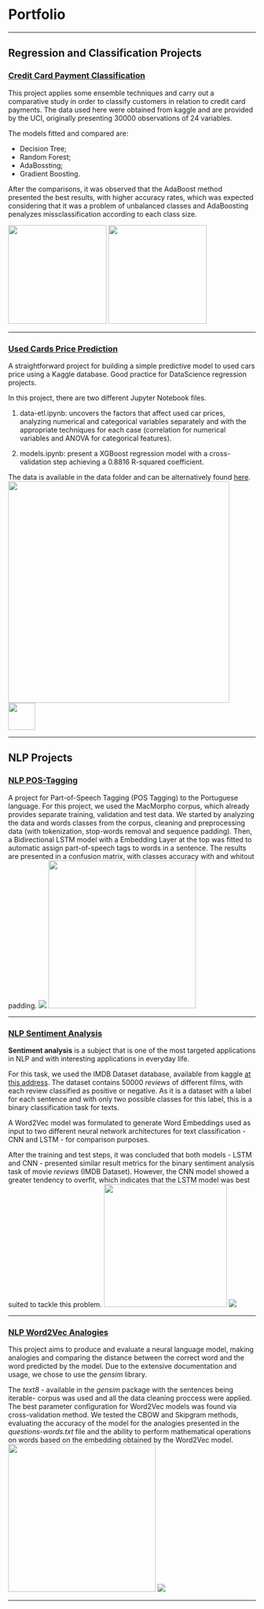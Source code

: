# Portfolio

---

## Regression and Classification Projects

### [Credit Card Payment Classification](https://github.com/pedroharaujo/credit-card-payment-classification)
This project applies some ensemble techniques and carry out a comparative study in order to classify customers in relation to credit card payments. The data used here were obtained from kaggle and are provided by the UCI, originally presenting 30000 observations of 24 variables.

The models fitted and compared are:
- Decision Tree;
- Random Forest;
- AdaBossting;
- Gradient Boosting.

After the comparisons, it was observed that the AdaBoost method presented the best results, with higher accuracy rates, which was expected considering that it was a problem of unbalanced classes and AdaBoosting penalyzes missclassification according to each class size.

<img src="images/credit-card-cm-ada.png" height="200"/>
<img src="images/credit-card-roc-ada.png" height="200"/>

---

### [Used Cards Price Prediction](https://github.com/pedroharaujo/used-cars-price-prediction)
A straightforward  project for building a simple predictive model to used cars price using a Kaggle database. Good practice for DataScience regression projects.

In this project, there are two different Jupyter Notebook files.

1. data-etl.ipynb: uncovers the factors that affect used car prices, analyzing numerical and categorical variables separately and with the appropriate techniques for each case (correlation for numerical variables and ANOVA for categorical features).

2. models.ipynb: present a XGBoost regression model with a cross-validation step achieving a 0.8816 R-squared coefficient.

The data is available in the data folder and can be alternatively found [here](https://www.kaggle.com/datasets/thedevastator/uncovering-factors-that-affect-used-car-prices).
<img src="images/used_car_prices_eda.png" height="450"/>
<img src="images/used_car_prices_model_results.png" height="55"/>

---

## NLP Projects

### [NLP POS-Tagging](https://github.com/pedroharaujo/POS-tagging)
A project for Part-of-Speech Tagging (POS Tagging) to the Portuguese language. For this project, we used the MacMorpho corpus, which already provides separate training, validation and test data. We started by analyzing the data and words classes from the corpus, cleaning and preprocessing data (with tokenization, stop-words removal and sequence padding). Then, a Bidirectional LSTM model with a Embedding Layer at the top was fitted to automatic assign part-of-speech tags to words in a sentence. The results are presented in a confusion matrix, with classes accuracy with and whitout padding.
<img src="images/pos-tagging-cm.png"/>
<img src="images/pos-tagging-results.png" height="300"/>

---

### [NLP Sentiment Analysis](https://github.com/pedroharaujo/sentiment-analysis)
**Sentiment analysis** is a subject that is one of the most targeted applications in NLP and with interesting applications in everyday life.

For this task, we used the IMDB Dataset database, available from kaggle [at this address](https://www.kaggle.com/lakshmi25npathi/imdb-dataset-of-50k-movie-reviews). The dataset contains 50000 *reviews* of different films, with each review classified as positive or negative. As it is a dataset with a label for each sentence and with only two possible classes for this label, this is a binary classification task for texts.

A Word2Vec model was formulated to generate Word Embeddings used as input to two different neural network architectures for text classification - CNN and LSTM - for comparison purposes.

After the training and test steps, it was concluded that both models - LSTM and CNN - presented similar result metrics for the binary sentiment analysis task of movie *reviews* (IMDB Dataset). However, the CNN model showed a greater tendency to overfit, which indicates that the LSTM model was best suited to tackle this problem.
<img src="images/sentiment_analysis_lstm.png" height="250"/>
<img src="images/sentiment_analysis_confusion_matrices.png"/>

---

### [NLP Word2Vec Analogies](https://github.com/pedroharaujo/word2vec)
This project aims to produce and evaluate a neural language model, making analogies and comparing the distance between the correct word and the word predicted by the model. Due to the extensive documentation and usage, we chose to use the *gensim* library.

The *text8* - available in the *gensim* package with the sentences being iterable- corpus was used and all the data cleaning proccess were applied. The best parameter configuration for Word2Vec models was found via cross-validation method. We tested the CBOW and Skipgram methods, evaluating the accuracy of the model for the analogies presented in the *questions-words.txt* file and the ability to perform mathematical operations on words based on the embedding obtained by the Word2Vec model.
<img src="images/word2vec.png" height="300"/>
<img src="images/word-similarities.png"/>

---
